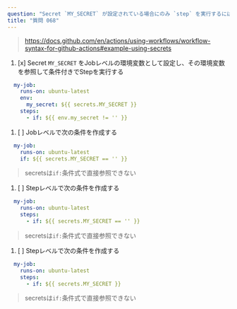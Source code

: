 ```yaml
---
question: "Secret `MY_SECRET` が設定されている場合にのみ `step` を実行するにはどうしますか？"
title: "質問 068"
---
```


> https://docs.github.com/en/actions/using-workflows/workflow-syntax-for-github-actions#example-using-secrets
1. [x] Secret `MY_SECRET` をJobレベルの環境変数として設定し、その環境変数を参照して条件付きでStepを実行する
```yaml
  my-job:
    runs-on: ubuntu-latest
    env:
      my_secret: ${{ secrets.MY_SECRET }}
    steps:
      - if: ${{ env.my_secret != '' }}
```
1. [ ] Jobレベルで次の条件を作成する
```yaml
  my-job:
    runs-on: ubuntu-latest
    if: ${{ secrets.MY_SECRET == '' }}
```
> secretsは`if:`条件式で直接参照できない
1. [ ] Stepレベルで次の条件を作成する
```yaml
  my-job:
    runs-on: ubuntu-latest
    steps:
      - if: ${{ secrets.MY_SECRET == '' }}
```
> secretsは`if:`条件式で直接参照できない
1. [ ] Stepレベルで次の条件を作成する
```yaml
  my-job:
    runs-on: ubuntu-latest
    steps:
      - if: ${{ secrets.MY_SECRET }}
```
> secretsは`if:`条件式で直接参照できない